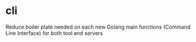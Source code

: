 # cli
Reduce boiler plate needed on each new Golang main functions (Command Line Interface) for both tool and servers
